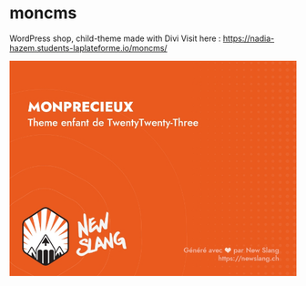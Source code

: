 # moncms
WordPress shop, child-theme made with Divi 
Visit here : https://nadia-hazem.students-laplateforme.io/moncms/

![mon projet WordPress](screenshot.jpg)
